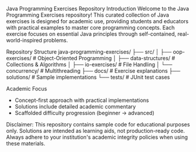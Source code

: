 Java Programming Exercises Repository
Introduction
Welcome to the Java Programming Exercises repository! This curated collection of Java exercises is designed for academic use, providing students and educators with practical examples to master core programming concepts. Each exercise focuses on essential Java principles through self-contained, real-world-inspired problems.

Repository Structure
java-programming-exercises/
├── src/
│   ├── oop-exercises/       # Object-Oriented Programming
│   ├── data-structures/      # Collections & Algorithms
│   ├── io-exercises/         # File Handling
│   └── concurrency/          # Multithreading
├── docs/                     # Exercise explanations
├── solutions/                # Sample implementations
└── tests/                    # JUnit test cases

Academic Focus

- Concept-first approach with practical implementations
- Solutions include detailed academic commentary
- Scaffolded difficulty progression (beginner → advanced)

Disclaimer: This repository contains sample code for educational purposes only. Solutions are intended as learning aids, not production-ready code. Always adhere to your institution's academic integrity policies when using these materials.
